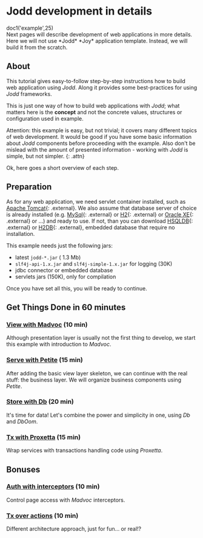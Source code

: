 # Jodd development in details

<div class="doc1"><js>doc1('example',25)</js></div>
Next pages will describe development of web applications in more details.
Here we will not use *Jodd* *Joy* application template. Instead, we will
build it from the scratch.

## About

This tutorial gives easy-to-follow step-by-step instructions how to build web
application using *Jodd*. Along it provides some best-practices
for using *Jodd* frameworks.

This is just one way of how to build web applications with *Jodd*; what
matters here is the **concept** and not the concrete values, structures
or configuration used in example.

Attention: this example is easy, but not trivial; it covers many
different topics of web development. It would be good if you have some
basic information about *Jodd* components before proceeding with the
example. Also don't be mislead with the amount of
presented information - working with *Jodd* is simple, but not simpler.
{: .attn}

Ok, here goes a short overview of each step.

## Preparation

As for any web application, we need servlet container installed, such as
[Apache Tomcat][1]{: .external}. We also assume that database server of
choice is already installed (e.g. [MySql][2]{: .external} or [H2][3]{:
.external} or [Oracle XE][4]{: .external} or ...) and ready to use. If
not, than you can download [HSQLDB][5]{: .external} or [H2DB][3]{:
.external}, embedded database that require no installation.

This example needs just the following jars:

* latest `jodd-*.jar` ( 1.3 Mb)
* `slf4j-api-1.x.jar` and `slf4j-simple-1.x.jar` for logging (30K)
* jdbc connector or embedded database
* servlets jars (150K), only for compilation

Once you have set all this, you will be ready to continue.

## Get Things Done in 60 minutes

### [View with Madvoc](view-with-madvoc.html) (10 min)

Although presentation layer is usually not the first thing to develop,
we start this example with introduction to *Madvoc*.

### [Serve with Petite](serve-with-petite.html) (15 min)

After adding the basic view layer skeleton, we can continue with the
real stuff: the business layer. We will organize business components
using *Petite*.

### [Store with Db](store-with-db.html) (20 min)

It's time for data! Let's combine the power and simplicity in one,
using *Db* and *DbOom*.

### [Tx with Proxetta](transactions-with-proxetta.html) (15 min)

Wrap services with transactions handling code using *Proxetta*.

## Bonuses

### [Auth with interceptors](/doc/example/auth-with-interceptors.html) (10 min)

Control page access with *Madvoc* interceptors.

### [Tx over actions](/doc/example/tx-over-actions.html) (10 min)

Different architecture approach, just for fun... or real!?

[1]: http://tomcat.apache.org/
[2]: http://www.mysql.com/
[3]: http://www.h2database.com
[4]: http://www.oracle.com/technology/products/database/xe/index.html
[5]: http://hsqldb.org/

